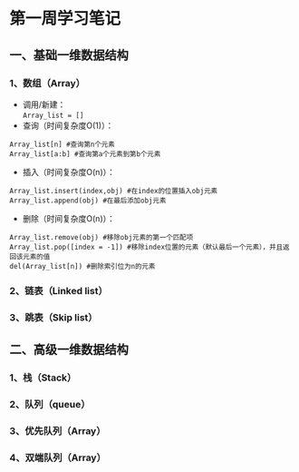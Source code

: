 # 第一周学习笔记  
## 一、基础一维数据结构  
### 1、数组（Array）  
* 调用/新建：  
`Array_list = []`   
* 查询（时间复杂度O(1)）：  
```  
Array_list[n] #查询第n个元素  
Array_list[a:b] #查询第a个元素到第b个元素  
```  
* 插入（时间复杂度O(n)）：  
```  
Array_list.insert(index,obj) #在index的位置插入obj元素  
Array_list.append(obj) #在最后添加obj元素  
```
* 删除（时间复杂度O(n)）：  
```  
Array_list.remove(obj) #移除obj元素的第一个匹配项  
Array_list.pop([index = -1]) #移除index位置的元素（默认最后一个元素），并且返回该元素的值  
del(Array_list[n]) #删除索引位为n的元素  
```  

### 2、链表（Linked list）  
### 3、跳表（Skip list）  
## 二、高级一维数据结构  
### 1、栈（Stack）  
### 2、队列（queue）  
### 3、优先队列（Array）  
### 4、双端队列（Array）  
